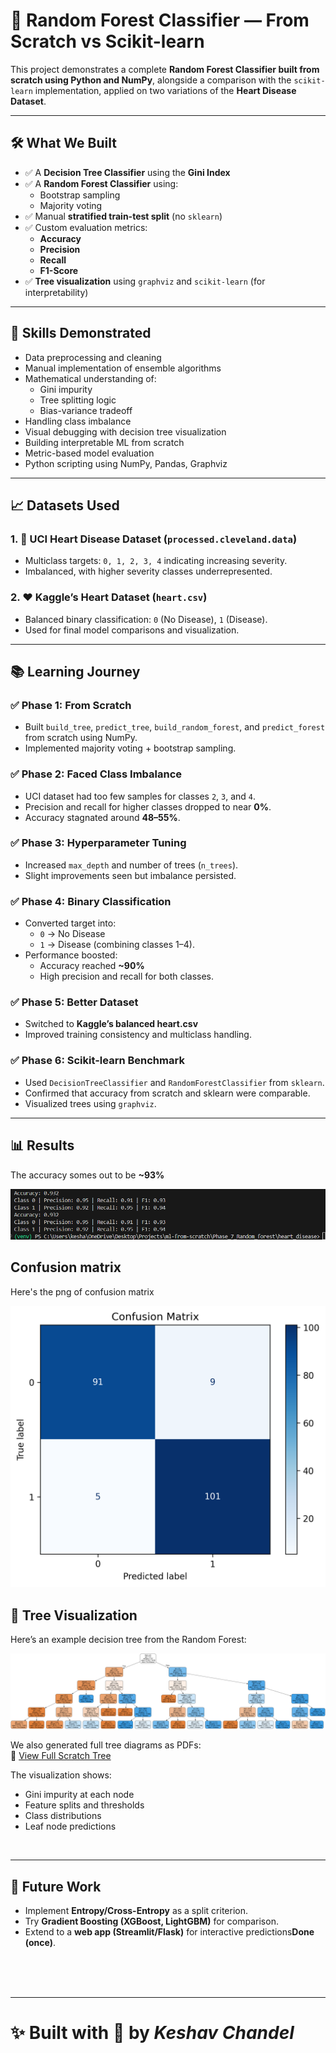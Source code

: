 # 🌳 Random Forest Classifier — From Scratch vs Scikit-learn

This project demonstrates a complete **Random Forest Classifier built from scratch using Python and NumPy**, alongside a comparison with the `scikit-learn` implementation, applied on two variations of the **Heart Disease Dataset**.

---

## 🛠️ What We Built

- ✅ A **Decision Tree Classifier** using the **Gini Index**
- ✅ A **Random Forest Classifier** using:
  - Bootstrap sampling
  - Majority voting
- ✅ Manual **stratified train-test split** (no `sklearn`)
- ✅ Custom evaluation metrics:
  - **Accuracy**
  - **Precision**
  - **Recall**
  - **F1-Score**
- ✅ **Tree visualization** using `graphviz` and `scikit-learn` (for interpretability)

---

## 🧠 Skills Demonstrated

- Data preprocessing and cleaning  
- Manual implementation of ensemble algorithms  
- Mathematical understanding of:  
  - Gini impurity  
  - Tree splitting logic  
  - Bias-variance tradeoff  
- Handling class imbalance  
- Visual debugging with decision tree visualization  
- Building interpretable ML from scratch  
- Metric-based model evaluation  
- Python scripting using NumPy, Pandas, Graphviz  

---

## 📈 Datasets Used

### 1. 🧪 UCI Heart Disease Dataset (`processed.cleveland.data`)
- Multiclass targets: `0, 1, 2, 3, 4` indicating increasing severity.  
- Imbalanced, with higher severity classes underrepresented.  

### 2. ❤️ Kaggle’s Heart Dataset (`heart.csv`)
- Balanced binary classification: `0` (No Disease), `1` (Disease).  
- Used for final model comparisons and visualization.  

---

## 📚 Learning Journey

### ✅ Phase 1: From Scratch
- Built `build_tree`, `predict_tree`, `build_random_forest`, and `predict_forest` from scratch using NumPy.  
- Implemented majority voting + bootstrap sampling.  

### ✅ Phase 2: Faced Class Imbalance
- UCI dataset had too few samples for classes `2`, `3`, and `4`.  
- Precision and recall for higher classes dropped to near **0%**.  
- Accuracy stagnated around **48–55%**.  

### ✅ Phase 3: Hyperparameter Tuning
- Increased `max_depth` and number of trees (`n_trees`).  
- Slight improvements seen but imbalance persisted.  

### ✅ Phase 4: Binary Classification
- Converted target into:  
  - `0` → No Disease  
  - `1` → Disease (combining classes 1–4).  
- Performance boosted:  
  - Accuracy reached **~90%**  
  - High precision and recall for both classes.  

### ✅ Phase 5: Better Dataset
- Switched to **Kaggle’s balanced heart.csv**  
- Improved training consistency and multiclass handling.  

### ✅ Phase 6: Scikit-learn Benchmark
- Used `DecisionTreeClassifier` and `RandomForestClassifier` from `sklearn`.  
- Confirmed that accuracy from scratch and sklearn were comparable.  
- Visualized trees using `graphviz`.  

---

## 📊 Results
The accuracy somes out to be **~93%** 

![Confusion matrix](outputs/accuracy.png)
## Confusion matrix

Here's the png of confusion matrix

![Confusion matrix](outputs/Confusion_matrix.png)
## 🌳 Tree Visualization

Here’s an example decision tree from the Random Forest:

![Decision Tree](outputs/heart_disease_tree_binary.png)

We also generated full tree diagrams as PDFs:  
📄 [View Full Scratch Tree](outputs/heart_disease_tree_binary.pdf)  

The visualization shows:
- Gini impurity at each node  
- Feature splits and thresholds  
- Class distributions  
- Leaf node predictions  
<br>
<hr>

## 🚀 Future Work 
- Implement **Entropy/Cross-Entropy** as a split criterion.  
- Try **Gradient Boosting (XGBoost, LightGBM)** for comparison.  
- Extend to a **web app (Streamlit/Flask)** for interactive predictions**Done (once)**.
<br>
<br>
<br>
<hr>

# ✨ Built with 💖 by ***Keshav Chandel***